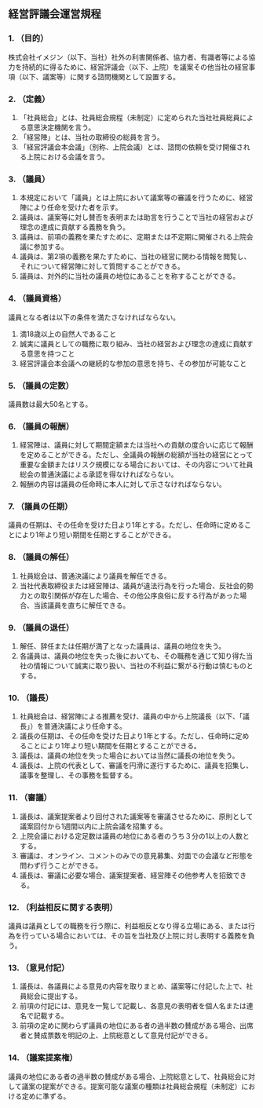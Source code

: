 ## 経営評議会運営規程
### 1. （目的）
株式会社イメジン（以下、当社）社外の利害関係者、協力者、有識者等による協力を持続的に得るために、経営評議会（以下、上院）を議案その他当社の経営事項（以下、議案等）に関する諮問機関として設置する。

### 2. （定義）
1. 「社員総会」とは、社員総会規程（未制定）に定められた当社社員総員による意思決定機関を言う。
1. 「経営陣」とは、当社の取締役の総員を言う。
1. 「経営評議会本会議」（別称、上院会議）とは、諮問の依頼を受け開催される上院における会議を言う。

### 3. （議員）
1. 本規定において「議員」とは上院において議案等の審議を行うために、経営陣により任命を受けた者を示す。
1. 議員は、議案等に対し賛否を表明または助言を行うことで当社の経営および理念の達成に貢献する義務を負う。
1. 議員は、前項の義務を果たすために、定期または不定期に開催される上院会議に参加する。
1. 議員は、第2項の義務を果たすために、当社の経営に関わる情報を閲覧し、それについて経営陣に対して質問することができる。
1. 議員は、対外的に当社の議員の地位にあることを称することができる。

### 4. （議員資格）
議員となる者は以下の条件を満たさなければならない。
1. 満18歳以上の自然人であること
1. 誠実に議員としての職務に取り組み、当社の経営および理念の達成に貢献する意思を持つこと
1. 経営評議会本会議への継続的な参加の意思を持ち、その参加が可能なこと

### 5. （議員の定数）
議員数は最大50名とする。

### 6. （議員の報酬）
1. 経営陣は、議員に対して期間定額または当社への貢献の度合いに応じて報酬を定めることができる。ただし、全議員の報酬の総額が当社の経営にとって重要な金額またはリスク規模になる場合においては、その内容について社員総会の普通決議による承認を得なければならない。
1. 報酬の内容は議員の任命時に本人に対して示さなければならない。

### 7. （議員の任期）
議員の任期は、その任命を受けた日より1年とする。ただし、任命時に定めることにより1年より短い期間を任期とすることができる。

### 8. （議員の解任）
1. 社員総会は、普通決議により議員を解任できる。
1. 当社代表取締役または経営陣は、議員が違法行為を行った場合、反社会的勢力との取引関係が存在した場合、その他公序良俗に反する行為があった場合、当該議員を直ちに解任できる。

### 9. （議員の退任）
1. 解任、辞任または任期が満了となった議員は、議員の地位を失う。
1. 各議員は、議員の地位を失った後においても、その職務を通じて知り得た当社の情報について誠実に取り扱い、当社の不利益に繋がる行動は慎むものとする。

### 10. （議長）
1. 社員総会は、経営陣による推薦を受け、議員の中から上院議長（以下、「議長」）を普通決議により任命する。
1. 議長の任期は、その任命を受けた日より1年とする。ただし、任命時に定めることにより1年より短い期間を任期とすることができる。
1. 議長は、議員の地位を失った場合においては当然に議長の地位を失う。
1. 議長は、上院の代表として、審議を円滑に遂行するために、議員を招集し、議事を整理し、その事務を監督する。

### 11. （審議）
1. 議長は、議案提案者より回付された議案等を審議させるために、原則として議案回付から1週間以内に上院会議を招集する。
1. 上院会議における定足数は議員の地位にある者のうち３分の1以上の人数とする。
1. 審議は、オンライン、コメントのみでの意見募集、対面での会議など形態を問わず行うことができる。
1. 議長は、審議に必要な場合、議案提案者、経営陣その他参考人を招致できる。

### 12. （利益相反に関する表明）
議員は議員としての職務を行う際に、利益相反となり得る立場にある、または行為を行っている場合においては、その旨を当社及び上院に対し表明する義務を負う。

### 13. （意見付記）
1. 議長は、各議員による意見の内容を取りまとめ、議案等に付記した上で、社員総会に提出する。
1. 前項の付記には、意見を一覧して記載し、各意見の表明者を個人名または連名で記載する。
1. 前項の定めに関わらず議員の地位にある者の過半数の賛成がある場合、出席者と賛成票数を明記の上、上院総意として意見付記ができる。

### 14. （議案提案権）
議員の地位にある者の過半数の賛成がある場合、上院総意として、社員総会に対して議案の提案ができる。提案可能な議案の種類は社員総会規程（未制定）における定めに準ずる。
